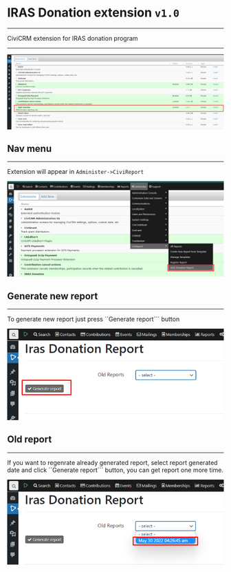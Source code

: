 # IRAS Donation extension ```v1.0```
---
CiviCRM extension for IRAS donation program

---
![alt text](/assets/install.png)

## Nav menu
---
Extension will appear in ```Administer->CiviReport```

![alt text](/assets/navigation.png)

## Generate new report
---
To generate new report just press ``Generate report``` button

![alt text](/assets/without_select.png)

## Old report
---
If you want to regenrate already generated report, select report generated date and click ``Generate report``` button,
you can get report one more time.

![alt text](/assets/old_report.png)